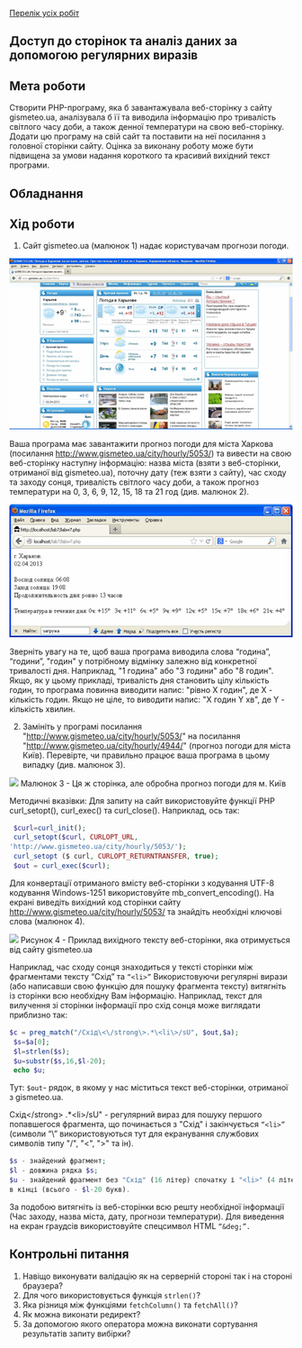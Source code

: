 [Перелік усіх робіт](README.md)

## Доступ до сторінок та аналіз даних за допомогою регулярних виразів

## Мета роботи

Створити PHP-програму, яка б завантажувала веб-сторінку з сайту
gismeteo.ua, аналізувала б її та виводила інформацію про тривалість
світлого часу доби, а також денної температури на свою веб-сторінку. Додати
цю програму на свій сайт та поставити на неї посилання з головної сторінки сайту. Оцінка
за виконану роботу може бути підвищена за умови надання короткого та
красивий вихідний текст програми.

## Обладнання

## Хід роботи

1. Сайт gismeteo.ua (малюнок 1) надає користувачам прогнози погоди.

![Малюнок 1- Сайт gismeteo.ua](/lab-14-files/img-1.png)

Ваша програма має завантажити прогноз погоди для міста Харкова (посилання
http://www.gismeteo.ua/city/hourly/5053/) та вивести на свою веб-сторінку
наступну інформацію: назва міста (взяти з веб-сторінки, отриманої від
gismeteo.ua), поточну дату (теж взяти з сайту), час сходу та заходу сонця,
тривалість світлого часу доби, а також прогноз температури на 0, 3, 6, 9, 12, 15,
18 та 21 год (див. малюнок 2).

![img=-2](/lab-14-files/img-2.png "Рисунок 2 - Веб-страница, которая загружает и анализирует информацию с gismeteo.ua")

Зверніть увагу на те, щоб ваша програма виводила слова “година”, “години”,
"годин" у потрібному відмінку залежно від конкретної тривалості дня.
Наприклад, "1 година" або "3 години" або "8 годин".
Якщо, як у цьому прикладі, тривалість дня становить цілу кількість
годин, то програма повинна виводити напис: "рівно X годин", де X - кількість
годин. Якщо не ціле, то виводити напис: "X годин Y хв", де Y - кількість хвилин.
 
2. Замініть у програмі посилання
"http://www.gismeteo.ua/city/hourly/5053/" на посилання
"http://www.gismeteo.ua/city/hourly/4944/" (прогноз погоди для міста
Київ). Перевірте, чи правильно працює ваша програма в цьому випадку (див. малюнок 3).   

![](lab-14-files\img-3)
Малюнок 3 - Ця ж сторінка, але обробна прогноз погоди для м. Київ

Методичні вказівки:
Для запиту на сайт використовуйте функції PHP curl_setopt(), curl_exec() та curl_close(). 
Наприклад, ось так:
```php
 $curl=curl_init();
 curl_setopt($curl, CURLOPT_URL,
'http://www.gismeteo.ua/city/hourly/5053/');
 curl_setopt ($ curl, CURLOPT_RETURNTRANSFER, true);
 $out = curl_exec($curl);
 ```

Для конвертації отриманого вмісту веб-сторінки з кодування UTF-8
кодування Windows-1251 використовуйте mb_convert_encoding().
На екрані виведіть вихідний код сторінки сайту
http://www.gismeteo.ua/city/hourly/5053/ та знайдіть необхідні
ключові слова (малюнок 4).

![](lab-14-files\img-4)
Рисунок 4 - Приклад вихідного тексту веб-сторінки, яка отримується від сайту gismeteo.ua

Наприклад, час сходу сонця знаходиться у тексті сторінки між фрагментами
тексту “Схід” та ```“<li>”```
Використовуючи регулярні вирази (або написавши свою функцію для пошуку
фрагмента тексту) витягніть із сторінки всю необхідну Вам інформацію.
Наприклад, текст для вилучення зі сторінки інформації про схід сонця може
виглядати приблизно так:
```php
$c = preg_match("/Схід\<\/strong\>.*\<li\>/sU", $out,$a);
 $s=$a[0];
 $l=strlen($s);
 $u=substr($s,16,$l-20);
 echo $u;
 ```
Тут:
```$out```- рядок, в якому у нас міститься текст веб-сторінки, отриманої з
gismeteo.ua.

Схід\<\/strong\> .*\<li\>/sU" - регулярний вираз для пошуку
першого попавшегося фрагмента, що починається з "Схід</strong>" і
закінчується ```“<li>”``` (символи “\” використовуються тут для екранування
службових символів типу "/", "<", ">" та ін).
```php
$s - знайдений фрагмент;
$l - довжина рядка $s;
$u - знайдений фрагмент без "Схід" (16 літер) спочатку і "<li>" (4 літери)
в кінці (всього - $l-20 букв).
```
За подобою витягніть із веб-сторінки всю решту необхідної інформації
(Час заходу, назва міста, дату, прогнози температури).
Для виведення на екран граудсів використовуйте спецсимвол HTML ```“&deg;”.```


## Контрольні питання

1.  Навіщо виконувати валідацію як на серверній стороні так і на стороні браузера?
2.  Для чого використовується функція `strlen()`?
3.  Яка різниця між функціями `fetchColumn()` та `fetchAll()`?
4.  Як можна виконати редирект?
5.  За допомогою якого оператора можна виконати сортування результатів запиту вибірки?
